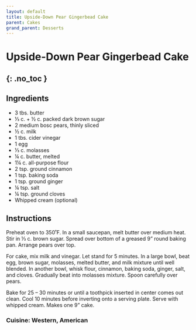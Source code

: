 ```yaml
---
layout: default
title: Upside-Down Pear Gingerbead Cake
parent: Cakes
grand_parent: Desserts
---
```


# Upside-Down Pear Gingerbead Cake
{: .no_toc }
---

## Ingredients
<ul>
	<li>3 tbs. butter</li>
	<li>⅓ c. + ½ c. packed dark brown sugar</li>
	<li>2 medium bosc pears, thinly sliced</li>
	<li>½ c. milk</li>
	<li>1 tbs. cider vinegar</li>
	<li>1 egg</li>
	<li>⅓ c. molasses</li>
	<li>¼ c. butter, melted</li>
	<li>1¼ c. all-purpose flour</li>
	<li>2 tsp. ground cinnamon</li>
	<li>1 tsp. baking soda</li>
	<li>1 tsp. ground ginger</li>
	<li>¼ tsp. salt</li>
	<li>¼ tsp. ground cloves</li>
	<li>Whipped cream (optional)</li>
</ul>

## Instructions
Preheat oven to 350˚F. In a small saucepan, melt butter over medium heat. Stir in ⅓ c. brown sugar. Spread over bottom of a greased 9” round baking pan. Arrange pears over top.

For cake, mix milk and vinegar. Let stand for 5 minutes. In a large bowl, beat egg, brown sugar, molasses, melted butter, and milk mixture until well blended. In another bowl, whisk flour, cinnamon, baking soda, ginger, salt, and cloves. Gradually beat into molasses mixture. Spoon carefully over pears.

Bake for 25 – 30 minutes or until a toothpick inserted in center comes out clean. Cool 10 minutes before inverting onto a serving plate. Serve with whipped cream. Makes one 9” cake.

### Cuisine: Western, American